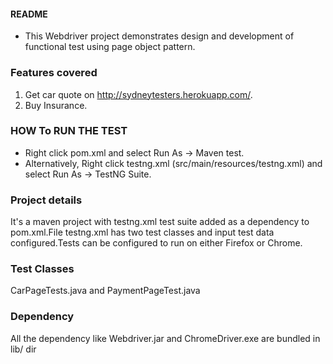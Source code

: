 #### README ####

* This Webdriver project demonstrates design and development of functional test using  page object pattern.

### Features covered ###  

1. Get car quote on http://sydneytesters.herokuapp.com/.
2. Buy Insurance.

### HOW To RUN THE TEST ### 

* Right click pom.xml and select Run As -> Maven test.
* Alternatively, Right click testng.xml (src/main/resources/testng.xml) and 
  select Run As -> TestNG Suite.

### Project details ###

It's a maven project with testng.xml test suite added as a dependency to pom.xml.File testng.xml has two test classes and input test data configured.Tests can be configured to run on either Firefox or Chrome.

### Test Classes ###  

CarPageTests.java and PaymentPageTest.java

### Dependency ###
All the dependency like Webdriver.jar and ChromeDriver.exe are bundled in lib/ dir